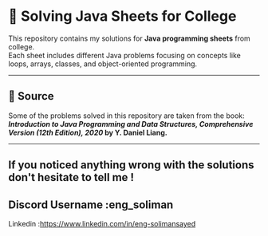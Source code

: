 # 📘 Solving Java Sheets for College

This repository contains my solutions for **Java programming sheets** from college.  
Each sheet includes different Java problems focusing on concepts like loops, arrays, classes, and object-oriented programming.

-------------------------

## 📖 Source
Some of the problems solved in this repository are taken from the book:  
**_Introduction to Java Programming and Data Structures, Comprehensive Version (12th Edition), 2020_ by Y. Daniel Liang.**

-------------------------

If you noticed anything wrong with the solutions don't hesitate to tell me !
-------------------------
Discord Username :eng_soliman
-------------------------
Linkedin :https://www.linkedin.com/in/eng-solimansayed

